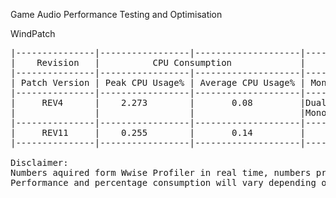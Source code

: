Game Audio Performance Testing and Optimisation <p>
  WindPatch
<pre>
|---------------|-----------------|--------------------|------|--------|-----|------|------------|-----------|-------------|----------|-------------|
|    Revision   |          CPU Consumption             |     Output Type     |            Controlable Parameters           | Activation Methodology |
|---------------|-----------------|--------------------|------|--------|-----|------|------------|-----------|-------------|----------|-------------|
| Patch Version | Peak CPU Usage% | Average CPU Usage% | Mono | Stereo | 5.1 | Gain | Wind Force | Direction | Temperature | One Shot | Continuous  |
|---------------|-----------------|--------------------|------|--------|-----|------|------------|-----------|-------------|----------|-------------|
|     REV4      |    2.273        |       0.08         |Dual  |        |     |  Y   |            |           |             |          |      Y      |
|               |                 |                    |Mono  |        |     |      |            |           |             |          |             |
|---------------|-----------------|--------------------|------|--------|-----|------|------------|-----------|-------------|----------|-------------|
|     REV11     |    0.255        |       0.14         |      |   Y    |     |  Y   |     Y      |           |      Y      |          |      Y      |
|---------------|-----------------|--------------------|------|--------|-----|------|------------|-----------|-------------|----------|-------------|

Disclaimer:
Numbers aquired form Wwise Profiler in real time, numbers provided are guidance only.
Performance and percentage consumption will vary depending on the hardware specifications of the host system.
</pre>
